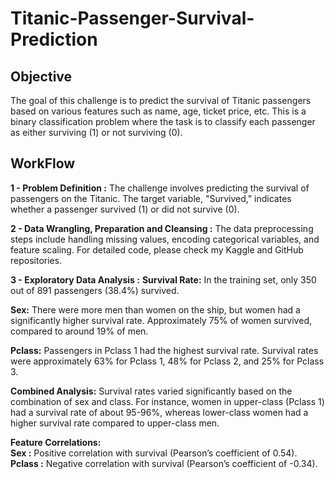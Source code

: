 # Titanic-Passenger-Survival-Prediction

## **Objective**
The goal of this challenge is to predict the survival of Titanic passengers based on various features such as name, age, ticket price, etc. This is a binary classification problem where the task is to classify each passenger as either surviving (1) or not surviving (0).

## **WorkFlow**

**1 - Problem Definition  :** 
The challenge involves predicting the survival of passengers on the Titanic. The target variable, "Survived," indicates whether a passenger survived (1) or did not survive (0).

**2 - Data Wrangling, Preparation and Cleansing  :**
The data preprocessing steps include handling missing values, encoding categorical variables, and feature scaling. For detailed code, please check my Kaggle and GitHub repositories.

**3 - Exploratory Data Analysis  :**
  **Survival Rate:** In the training set, only 350 out of 891 passengers (38.4%) survived.<br>
  
  **Sex:** There were more men than women on the ship, but women had a significantly higher survival rate. Approximately 75% of women survived, compared to around 19% of men.<br>
  
  **Pclass:** Passengers in Pclass 1 had the highest survival rate. Survival rates were approximately 63% for Pclass 1, 48% for Pclass 2, and 25% for Pclass 3.<br>
  
  **Combined Analysis:** Survival rates varied significantly based on the combination of sex and class. For instance, women in upper-class (Pclass 1) had a survival rate of about 95-96%, whereas lower-class women had a higher survival rate compared to upper-class men.<br>
  
  **Feature Correlations:** <br>
    **Sex  :** Positive correlation with survival (Pearson’s coefficient of 0.54). <br>
    **Pclass  :** Negative correlation with survival (Pearson’s coefficient of -0.34). <br>
